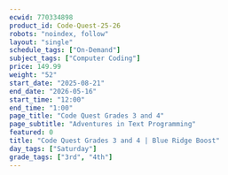 ```yaml
---
ecwid: 770334898
product_id: Code-Quest-25-26
robots: "noindex, follow"
layout: "single"
schedule_tags: ["On-Demand"]
subject_tags: ["Computer Coding"]
price: 149.99
weight: "52"
start_date: "2025-08-21"
end_date: "2026-05-16"
start_time: "12:00"
end_time: "1:00"
page_title: "Code Quest Grades 3 and 4"
page_subtitle: "Adventures in Text Programming"
featured: 0
title: "Code Quest Grades 3 and 4 | Blue Ridge Boost"
day_tags: ["Saturday"]
grade_tags: ["3rd", "4th"]
---
```

